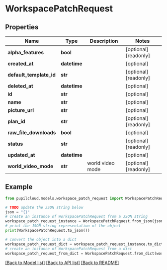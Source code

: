 # WorkspacePatchRequest


## Properties

Name | Type | Description | Notes
------------ | ------------- | ------------- | -------------
**alpha_features** | **bool** |  | [optional] [readonly] 
**created_at** | **datetime** |  | [optional] 
**default_template_id** | **str** |  | [optional] [readonly] 
**deleted_at** | **datetime** |  | [optional] 
**id** | **str** |  | [optional] 
**name** | **str** |  | [optional] 
**picture_url** | **str** |  | [optional] 
**plan_id** | **str** |  | [optional] [readonly] 
**raw_file_downloads** | **bool** |  | [optional] 
**status** | **str** |  | [optional] [readonly] 
**updated_at** | **datetime** |  | [optional] 
**world_video_mode** | **str** | world video mode | [optional] [readonly] 

## Example

```python
from pupilcloud.models.workspace_patch_request import WorkspacePatchRequest

# TODO update the JSON string below
json = "{}"
# create an instance of WorkspacePatchRequest from a JSON string
workspace_patch_request_instance = WorkspacePatchRequest.from_json(json)
# print the JSON string representation of the object
print(WorkspacePatchRequest.to_json())

# convert the object into a dict
workspace_patch_request_dict = workspace_patch_request_instance.to_dict()
# create an instance of WorkspacePatchRequest from a dict
workspace_patch_request_from_dict = WorkspacePatchRequest.from_dict(workspace_patch_request_dict)
```
[[Back to Model list]](../README.md#documentation-for-models) [[Back to API list]](../README.md#documentation-for-api-endpoints) [[Back to README]](../README.md)



